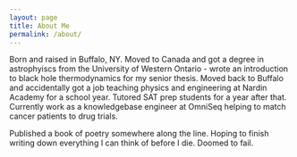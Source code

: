 ```yaml
---
layout: page
title: About Me
permalink: /about/
---
```

Born and raised in Buffalo, NY. Moved to Canada and got a degree in astrophyiscs from the University of Western Ontario - wrote an introduction to black hole thermodynamics for my senior thesis. Moved back to Buffalo and accidentally got a job teaching physics and engineering at Nardin Academy for a school year. Tutored SAT prep students for a year after that. Currently work as a knowledgebase engineer at OmniSeq helping to match cancer patients to drug trials.

Published a book of poetry somewhere along the line. Hoping to finish writing down everything I can think of before I die. Doomed to fail.
